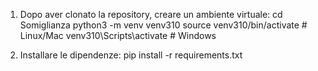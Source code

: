 1. Dopo aver clonato la repository, creare un ambiente virtuale:
cd Somiglianza
python3 -m venv venv310
source venv310/bin/activate   # Linux/Mac
venv310\Scripts\activate      # Windows

2. Installare le dipendenze:
pip install -r requirements.txt

